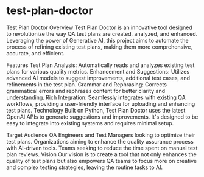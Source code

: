 # test-plan-doctor
Test Plan Doctor
Overview
Test Plan Doctor is an innovative tool designed to revolutionize the way QA test plans are created, analyzed, and enhanced. Leveraging the power of Generative AI, this project aims to automate the process of refining existing test plans, making them more comprehensive, accurate, and efficient.

Features
Test Plan Analysis: Automatically reads and analyzes existing test plans for various quality metrics.
Enhancement and Suggestions: Utilizes advanced AI models to suggest improvements, additional test cases, and refinements in the test plan.
Grammar and Rephrasing: Corrects grammatical errors and rephrases content for better clarity and understanding.
Rich Integration: Seamlessly integrates with existing QA workflows, providing a user-friendly interface for uploading and enhancing test plans.
Technology
Built on Python, Test Plan Doctor uses the latest OpenAI APIs to generate suggestions and improvements. It's designed to be easy to integrate into existing systems and requires minimal setup.

Target Audience
QA Engineers and Test Managers looking to optimize their test plans.
Organizations aiming to enhance the quality assurance process with AI-driven tools.
Teams seeking to reduce the time spent on manual test plan reviews.
Vision
Our vision is to create a tool that not only enhances the quality of test plans but also empowers QA teams to focus more on creative and complex testing strategies, leaving the routine tasks to AI.


